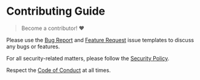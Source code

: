 # Contributing Guide

> Become a contributor! ❤️

Please use the [Bug Report](../../../../issues/new?template=bug-report.md) and [Feature Request](../../../../issues/new?template=feature-request.md) issue templates to discuss any bugs or features.

For all security-related matters, please follow the [Security Policy](./SECURITY.md).

Respect the [Code of Conduct](./CODE_OF_CONDUCT.md) at all times.

